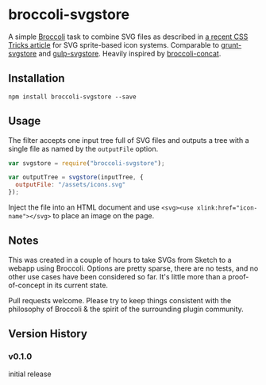 broccoli-svgstore
=================

A simple [Broccoli](https://github.com/broccolijs/broccoli) task to combine SVG files as described in [a recent CSS Tricks article](http://css-tricks.com/svg-sprites-use-better-icon-fonts/) for SVG sprite-based icon systems. Comparable to [grunt-svgstore](https://github.com/FWeinb/grunt-svgstore) and [gulp-svgstore](https://github.com/w0rm/gulp-svgstore). Heavily inspired by [broccoli-concat](https://github.com/rlivsey/broccoli-concat).


Installation
------------

```
npm install broccoli-svgstore --save
```


Usage
-----

The filter accepts one input tree full of SVG files and outputs a tree with a single file as named by the `outputFile` option.

```javascript
var svgstore = require("broccoli-svgstore");

var outputTree = svgstore(inputTree, {
  outputFile: "/assets/icons.svg"
});
```

Inject the file into an HTML document and use `<svg><use xlink:href="icon-name"></svg>` to place an image on the page.


Notes
-----

This was created in a couple of hours to take SVGs from Sketch to a webapp using Broccoli. Options are pretty sparse, there are no tests, and no other use cases have been considered so far. It's little more than a proof-of-concept in its current state.

Pull requests welcome. Please try to keep things consistent with the philosophy of Broccoli & the spirit of the surrounding plugin community.


Version History
---------------

### v0.1.0
initial release